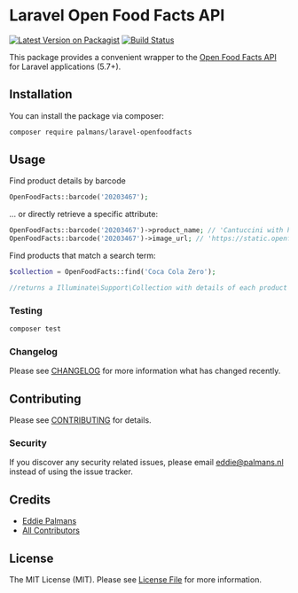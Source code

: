 # Laravel Open Food Facts API

[![Latest Version on Packagist](https://img.shields.io/packagist/v/palmans/laravel-openfoodfacts.svg?style=flat-square)](https://packagist.org/packages/palmans/laravel-openfoodfacts)
[![Build Status](https://img.shields.io/travis/palmans/laravel-openfoodfacts/master.svg?style=flat-square)](https://travis-ci.org/palmans/laravel-openfoodfacts)

This package provides a convenient wrapper to the [Open Food Facts API](https://en.wiki.openfoodfacts.org/API) for Laravel applications (5.7+).

## Installation

You can install the package via composer:

```bash
composer require palmans/laravel-openfoodfacts
```

## Usage
Find product details by barcode
``` php
OpenFoodFacts::barcode('20203467');
```
... or directly retrieve a specific attribute:
``` php
OpenFoodFacts::barcode('20203467')->product_name; // 'Cantuccini with hazelnuts'
OpenFoodFacts::barcode('20203467')->image_url; // 'https://static.openfoodfacts.org/images/products/20203467/front_fr.4.400.jpg'
```

Find products that match a search term:
``` php
$collection = OpenFoodFacts::find('Coca Cola Zero');

//returns a Illuminate\Support\Collection with details of each product found
```

### Testing

``` bash
composer test
```

### Changelog

Please see [CHANGELOG](CHANGELOG.md) for more information what has changed recently.

## Contributing

Please see [CONTRIBUTING](CONTRIBUTING.md) for details.

### Security

If you discover any security related issues, please email eddie@palmans.nl instead of using the issue tracker.

## Credits

- [Eddie Palmans](https://github.com/palmans)
- [All Contributors](../../contributors)

## License

The MIT License (MIT). Please see [License File](LICENSE.md) for more information.